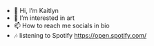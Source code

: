 - 👋 Hi, I’m Kaitlyn
- 👀 I’m interested in art
- 📫 How to reach me socials in bio
- 🎶 listening to Spotify https://open.spotify.com/
